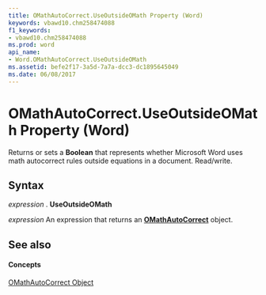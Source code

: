 ```yaml
---
title: OMathAutoCorrect.UseOutsideOMath Property (Word)
keywords: vbawd10.chm258474088
f1_keywords:
- vbawd10.chm258474088
ms.prod: word
api_name:
- Word.OMathAutoCorrect.UseOutsideOMath
ms.assetid: befe2f17-3a5d-7a7a-dcc3-dc1895645049
ms.date: 06/08/2017
---
```



# OMathAutoCorrect.UseOutsideOMath Property (Word)

Returns or sets a **Boolean** that represents whether Microsoft Word uses math autocorrect rules outside equations in a document. Read/write.


## Syntax

 _expression_ . **UseOutsideOMath**

 _expression_ An expression that returns an **[OMathAutoCorrect](omathautocorrect-object-word.md)** object.


## See also


#### Concepts


[OMathAutoCorrect Object](omathautocorrect-object-word.md)

